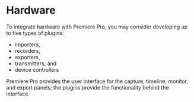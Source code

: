 # Hardware

To integrate hardware with Premiere Pro, you may consider developing up to five types of plugins:

- importers,
- recorders,
- exporters,
- transmitters, and
- device controllers

Premiere Pro provides the user interface for the capture, timeline, monitor, and export panels; the plugins provide the functionality behind the interface.
